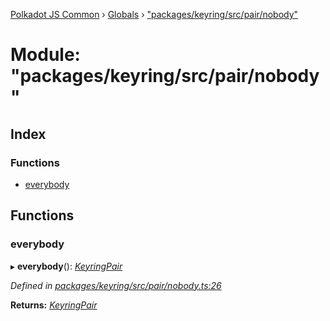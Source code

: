 [Polkadot JS Common](../README.md) › [Globals](../globals.md) › ["packages/keyring/src/pair/nobody"](_packages_keyring_src_pair_nobody_.md)

# Module: "packages/keyring/src/pair/nobody"

## Index

### Functions

* [everybody](_packages_keyring_src_pair_nobody_.md#everybody)

## Functions

###  everybody

▸ **everybody**(): *[KeyringPair](../interfaces/_packages_keyring_src_types_.keyringpair.md)*

*Defined in [packages/keyring/src/pair/nobody.ts:26](https://github.com/polkadot-js/common/blob/64510af8/packages/keyring/src/pair/nobody.ts#L26)*

**Returns:** *[KeyringPair](../interfaces/_packages_keyring_src_types_.keyringpair.md)*
